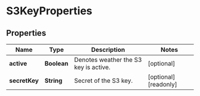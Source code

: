 

# S3KeyProperties

## Properties

| Name | Type | Description | Notes |
| ------------ | ------------- | ------------- | ------------- |
| **active** | **Boolean** | Denotes weather the S3 key is active. |  [optional] |
| **secretKey** | **String** | Secret of the S3 key. |  [optional] [readonly] |


